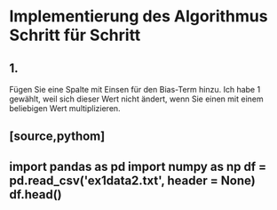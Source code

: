 # Implementierung des Algorithmus Schritt für Schritt
## 1.
Fügen Sie eine Spalte mit Einsen für den Bias-Term hinzu. Ich habe 1 gewählt, weil sich dieser Wert nicht ändert, wenn Sie einen mit einem beliebigen Wert multiplizieren.

[source,pythom]
----
import pandas as pd
import numpy as np
df = pd.read_csv('ex1data2.txt', header = None)
df.head()
----
